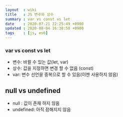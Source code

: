 ```yaml
---
layout  : wiki
title   : JS 변수와 상수
summary : var vs const vs let
date    : 2020-07-21 22:25:49 +0900
updated : 2020-08-04 16:38:50 +0900
tags    : [js, es6]
---
```


### var vs const vs let

- 변수: 바뀔 수 있는 값(let, var)
- 상수: 값을 지정하면 변경 할 수 없음 (const)
- var: 변수 선언을 중복으로 할 수 있음(이젠 사용하지 않음)

## null vs undefined

- null : 값이 존재 하지 않음
- undefined: 아직 정해지지 않음
